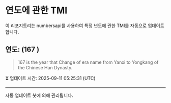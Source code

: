 
# 연도에 관한 TMI

이 리포지토리는 numbersapi를 사용하여 특정 년도에 관한 TMI를 자동으로 업데이트합니다.

## 연도: (167 )
> 167 is the year that Change of era name from Yanxi to Yongkang of the Chinese Han Dynasty.

⏳ 업데이트 시간: 2025-09-11 05:25:31 (UTC)

---
자동 업데이트 봇에 의해 관리됩니다.

